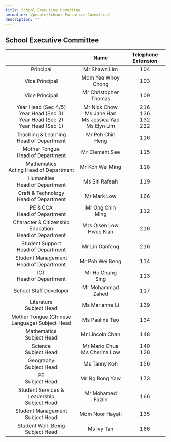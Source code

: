 ```yaml
---
title: School Executive Committee
permalink: /people/School-Executive-Committee/
description: ""
---
```

## School Executive Committee 

|                                               |                            <center>Name                                                                  | <center>Telephone Extension |
|:----------------------------------------------------:|:-----------------------------------------------------------------------------------------:|:-------------------:|
|                       Principal                      |                                        Mr Shawn Lim                                       |         104         |
|                    Vice Principal                    |                                     Mdm Yee Whoy Chong                                    |         103         |
|                Vice Principal                |                                        Mr Christopher Thomas                                      |          109       |
|                       Year Head  (Sec 4/5)  <br> Year Head  (Sec 3) <br> Year Head (Sec 2)<br> Year Head (Sec 1)|  Mr Nick Chow <br> Ms Jane Han <br>Ms Jessica Yap  <br>Ms Elyn Lim |   216 <br>136 <br>132 <br>222                            |                                                                         
|        Teaching & Learning <br>Head of Department        |                                      Mr Peh Chin Heng                                     |          116        |
|           Mother Tongue <br>Head of Department           |                                       Mr Clement See                                      |          115        |
|         Mathematics <br> Acting Head of Department        |                                       Mr Koh Wei Ming                                     |         118         |
|             Humanities<br> Head of Department            |                                       Ms Siti Rafeah                                      |         119         |
|         Craft & Technology<br> Head of Department        |                                        Mr Mark Low                                        |         166         |
|              PE & CCA <br>Head of Department             |                                      Mr Ong Chin Ming                                     |         112         |
| Character & Citizenship Education <br>Head of Department |                                  Mrs Olsen Low Hwee Kian                                  |         216         |
|          Student Support <br>Head of Department          |                                      Mr Lin Ganfeng                                    |         216         |
|        Student Management <br>Head of Department         |                                       Mr Poh Wei Beng                                     |         114         |
|                ICT<br> Head of Department                |                                      Mr Ho Chung Sing                                     |         113         |
|                School Staff Developer                |                                     Mr Mohammad Zahed                                     |         117         |
|                Literature<br> Subject Head               |                                      Ms Marianne Li                                       |         139         |
|     Mother Tongue (Chinese Language) Subject Head    |                                       Ms Pauline Teo                                      |         134         |
|               Mathematics <br>Subject Head               |                                      Mr Lincoln Chan                                      |         148         |
|                 Science <br>Subject Head                 |                  Mr Mario Chua <br>                     Ms Cherina Low                                      |        140<br> 128         |
|                Geography <br>Subject Head                |                                        Ms Tanny Koh                                       |         156         |
|                    PE <br>Subject Head                   |                                      Mr Ng Rong Yaw                                       |         173         |
|  Student Services & Leadership <br> Subject Head   |                                     Mr Mohamed Fazlin                                     |         166         |
|            Student Management <br> Subject Head           |                                      Mdm Noor Hayati                                      |         135         | 
|            Student Well-Being <br>Subject Head           |                            Ms Ivy Tan                                       |         166      |